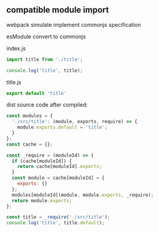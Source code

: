 ## compatible module import

webpack simulate implement commonjs specification


esModule convert to commonjs

index.js
```js
import title from './title';

console.log('title', title);
```
title.js
```js
export default 'title'
```

dist source code after compiled:
```js
const modules = {
  './src/title': (module, exports, require) => {
    module.exports.default = 'title';
  }
};
const cache = {};

const _require = (moduleId) => {
  if (cache[moduleId]) {
    return cache[moduleId].exports;
  }
  const module = cache[moduleId] = {
    exports: {}
  };
  modules[moduleId](module, module.exports, _require);
  return module.exports;
};

const title = _require('./src/title');
console.log('title', title.default);
```

